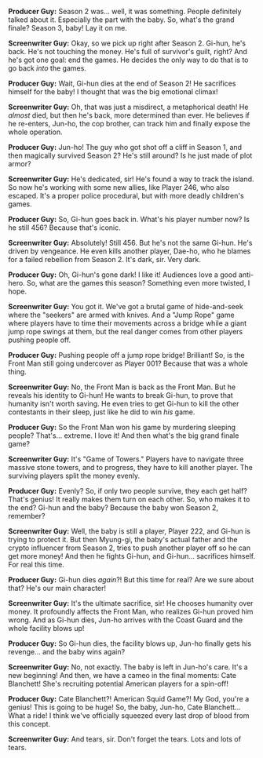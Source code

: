 **Producer Guy:** Season 2 was... well, it was something. People definitely talked about it. Especially the part with the baby. So, what's the grand finale? Season 3, baby! Lay it on me.

**Screenwriter Guy:** Okay, so we pick up right after Season 2. Gi-hun, he's back. He's not touching the money. He's full of survivor's guilt, right? And he's got one goal: end the games. He decides the only way to do that is to go back *into* the games.

**Producer Guy:** Wait, Gi-hun dies at the end of Season 2! He sacrifices himself for the baby! I thought that was the big emotional climax!

**Screenwriter Guy:** Oh, that was just a misdirect, a metaphorical death! He *almost* died, but then he's back, more determined than ever. He believes if he re-enters, Jun-ho, the cop brother, can track him and finally expose the whole operation.

**Producer Guy:** Jun-ho! The guy who got shot off a cliff in Season 1, and then magically survived Season 2? He's still around? Is he just made of plot armor?

**Screenwriter Guy:** He's dedicated, sir! He's found a way to track the island. So now he's working with some new allies, like Player 246, who also escaped. It's a proper police procedural, but with more deadly children's games.

**Producer Guy:** So, Gi-hun goes back in. What's his player number now? Is he still 456? Because that's iconic.

**Screenwriter Guy:** Absolutely! Still 456. But he's not the same Gi-hun. He's driven by vengeance. He even kills another player, Dae-ho, who he blames for a failed rebellion from Season 2. It's dark, sir. Very dark.

**Producer Guy:** Oh, Gi-hun's gone dark! I like it! Audiences love a good anti-hero. So, what are the games this season? Something even more twisted, I hope.

**Screenwriter Guy:** You got it. We've got a brutal game of hide-and-seek where the "seekers" are armed with knives. And a "Jump Rope" game where players have to time their movements across a bridge while a giant jump rope swings at them, but the real danger comes from other players pushing people off.

**Producer Guy:** Pushing people off a jump rope bridge! Brilliant! So, is the Front Man still going undercover as Player 001? Because that was a whole thing.

**Screenwriter Guy:** No, the Front Man is back as the Front Man. But he reveals his identity to Gi-hun! He wants to break Gi-hun, to prove that humanity isn't worth saving. He even tries to get Gi-hun to kill the other contestants in their sleep, just like he did to win *his* game.

**Producer Guy:** So the Front Man won his game by murdering sleeping people? That's... extreme. I love it! And then what's the big grand finale game?

**Screenwriter Guy:** It's "Game of Towers." Players have to navigate three massive stone towers, and to progress, they have to kill another player. The surviving players split the money evenly.

**Producer Guy:** Evenly? So, if only two people survive, they each get half? That's genius! It really makes them turn on each other. So, who makes it to the end? Gi-hun and the baby? Because the baby won Season 2, remember?

**Screenwriter Guy:** Well, the baby is still a player, Player 222, and Gi-hun is trying to protect it. But then Myung-gi, the baby's actual father and the crypto influencer from Season 2, tries to push another player off so he can get more money! And then he fights Gi-hun, and Gi-hun... sacrifices himself. For real this time.

**Producer Guy:** Gi-hun dies *again*?! But this time for real? Are we sure about that? He's our main character!

**Screenwriter Guy:** It's the ultimate sacrifice, sir! He chooses humanity over money. It profoundly affects the Front Man, who realizes Gi-hun proved him wrong. And as Gi-hun dies, Jun-ho arrives with the Coast Guard and the whole facility blows up!

**Producer Guy:** So Gi-hun dies, the facility blows up, Jun-ho finally gets his revenge... and the baby wins again?

**Screenwriter Guy:** No, not exactly. The baby is left in Jun-ho's care. It's a new beginning! And then, we have a cameo in the final moments: Cate Blanchett! She's recruiting potential American players for a spin-off!

**Producer Guy:** Cate Blanchett?! American Squid Game?! My God, you're a genius! This is going to be huge! So, the baby, Jun-ho, Cate Blanchett... What a ride! I think we've officially squeezed every last drop of blood from this concept.

**Screenwriter Guy:** And tears, sir. Don't forget the tears. Lots and lots of tears.